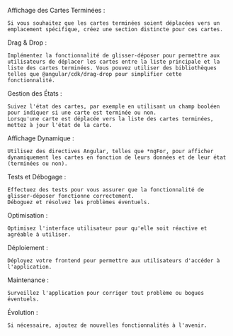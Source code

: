 
Affichage des Cartes Terminées :

    Si vous souhaitez que les cartes terminées soient déplacées vers un emplacement spécifique, créez une section distincte pour ces cartes.

Drag & Drop :

    Implémentez la fonctionnalité de glisser-déposer pour permettre aux utilisateurs de déplacer les cartes entre la liste principale et la liste des cartes terminées. Vous pouvez utiliser des bibliothèques telles que @angular/cdk/drag-drop pour simplifier cette fonctionnalité.

Gestion des États :

    Suivez l'état des cartes, par exemple en utilisant un champ booléen pour indiquer si une carte est terminée ou non.
    Lorsqu'une carte est déplacée vers la liste des cartes terminées, mettez à jour l'état de la carte.

Affichage Dynamique :

    Utilisez des directives Angular, telles que *ngFor, pour afficher dynamiquement les cartes en fonction de leurs données et de leur état (terminées ou non).

Tests et Débogage :

    Effectuez des tests pour vous assurer que la fonctionnalité de glisser-déposer fonctionne correctement.
    Déboguez et résolvez les problèmes éventuels.

Optimisation :

    Optimisez l'interface utilisateur pour qu'elle soit réactive et agréable à utiliser.

Déploiement :

    Déployez votre frontend pour permettre aux utilisateurs d'accéder à l'application.

Maintenance :

    Surveillez l'application pour corriger tout problème ou bogues éventuels.

Évolution :

    Si nécessaire, ajoutez de nouvelles fonctionnalités à l'avenir.
